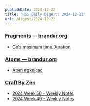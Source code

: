 ```yaml
---
publishDate: 2024-12-22
title: 'RSS Daily Digest: 2024-12-22'
url: /digest/2024-12-22
---
```


### [Fragments — brandur.org](https://brandur.org/)

  * [Go's maximum time.Duration](https://brandur.org/fragments/go-max-time-duration)
  
### [Atoms  — brandur.org](https://brandur.org/)

  * [Atom #gxnjqac](https://brandur.org/atoms/gxnjqac)
  
### [Craft By Zen](https://craftbyzen.com/)

  * [2024 Week 50 - Weekly Notes](https://craftbyzen.com/blog/2024-12-22-w50-weekly-notes/)
  * [2024 Week 49 - Weekly Notes](https://craftbyzen.com/blog/2024-12-21-w49-weekly-notes/)
  
